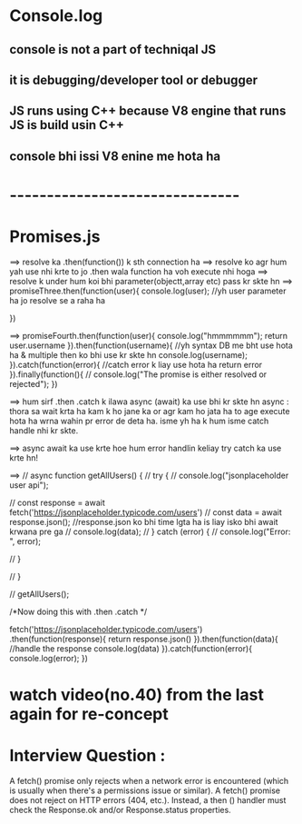 # Console.log

## console is not a part of techniqal JS 
## it is debugging/developer tool or debugger
## JS runs using C++ because V8 engine that runs JS is build usin C++ 
## console bhi issi V8 enine me hota ha 

# -------------------------------
# Promises.js

==> resolve ka .then(function()) k sth connection ha
==> resolve ko agr hum yah use nhi krte to jo .then wala function ha voh execute nhi hoga
==> resolve k under hum koi bhi parameter(objectt,array etc) pass kr skte hn
==> promiseThree.then(function(user){
    console.log(user);    //yh user parameter ha jo resolve se a raha ha
    
})

==> promiseFourth.then(function(user){
    console.log("hmmmmmm");
    return user.username
}).then(function(username){     //yh syntax DB me bht use hota ha & multiple then ko bhi use kr skte hn
    console.log(username);     
}).catch(function(error){      //catch error k liay use hota ha
    return error
}).finally(function(){         //
    console.log("The promise is either resolved or rejected");
})

==> hum sirf .then .catch k ilawa async (await) ka use bhi kr skte hn 
async : thora sa wait krta ha kam k ho jane ka or agr kam ho jata ha to age execute hota ha wrna
wahin pr error de deta ha. 
isme yh ha k hum isme catch handle nhi kr skte.

==> async await ka use krte hoe hum error handlin keliay try catch ka use krte hn!

==> 
// async function getAllUsers() {
//     try {
//         console.log("jsonplaceholder user api");
        
//         const response = await fetch('https://jsonplaceholder.typicode.com/users')
//         const data = await response.json();   //response.json ko bhi time lgta ha is liay isko bhi await krwana pre ga
//         console.log(data);
//     } catch (error) {
//         console.log("Error: ", error);
        
//     }
    
// }

// getAllUsers();

/*Now doing this with .then .catch */

fetch('https://jsonplaceholder.typicode.com/users')
.then(function(response){
    return response.json()
}).then(function(data){    //handle the response
    console.log(data)
}).catch(function(error){
    console.log(error);
})


# watch video(no.40) from the last again for re-concept


# Interview Question :

A fetch() promise only rejects when a network error is encountered
(which is usually when there's a permissions issue or similar). A fetch()
promise does not reject on HTTP errors (404, etc.). Instead, a then ()
handler must check the Response.ok and/or Response.status properties.